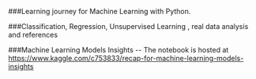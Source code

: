 ###Learning journey for Machine Learning with Python.

###Classification, Regression, Unsupervised Learning , real data analysis and references

###Machine Learning Models Insights -- The notebook is hosted at https://www.kaggle.com/c753833/recap-for-machine-learning-models-insights
